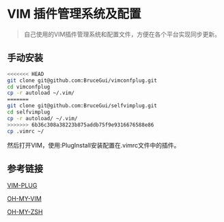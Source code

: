 # VIM 插件管理系统及配置
> 自己使用的VIM插件管理系统和配置文件，方便在各个平台实现同步更新。


## 手动安装

```bash
<<<<<<< HEAD
git clone git@github.com:BruceGui/vimconfplug.git
cd vimconfplug
cp -r autoload ~/.vim/
=======
git clone git@github.com:BruceGui/selfvimplug.git
cd selfvimplug
cp -r autoload/ ~/.vim/
>>>>>>> 6b36c308a38223b875addb75f9e9316676588e86
cp .vimrc ~/
```

然后打开VIM，使用:PlugInstall安装配置在.vimrc文件中的插件。

## 参考链接
[VIM-PLUG](https://github.com/junegunn/vim-plug)

[OH-MY-VIM](https://github.com/liangxianzhe/oh-my-vim)

[OH-MY-ZSH](https://github.com/robbyrussell/oh-my-zsh)
